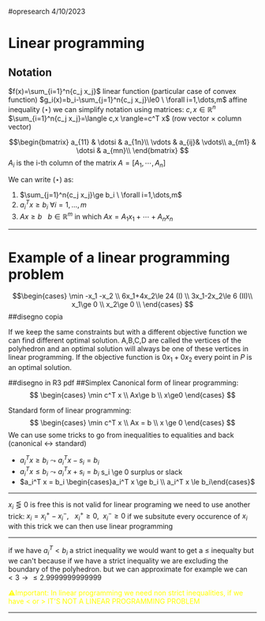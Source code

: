 #opresearch 
4/10/2023
# Linear programming
## Notation
$f(x)=\sum_{i=1}^n{c_j x_j}$ linear function (particular case of convex function)
$g_i(x)=b_i-\sum_{j=1}^n{c_j x_j}\le0 \ \forall i=1,\dots,m$ affine inequality $(\star)$
we can simplify notation using matrices: $c,x\in \mathbb{R}^n$
$\sum_{i=1}^n{c_j x_j}=\langle c,x \rangle=c^T x$ (row vector $\times$ column vector)

$$\begin{bmatrix}   
a_{11} & \dotsi & a_{1n}\\   
\vdots & a_{ij}& \vdots\\
a_{m1} & \dotsi & a_{mn}\\   
\end{bmatrix}
$$
$A_i$ is the i-th column of the matrix $A=[A_1,\dotsi,A_n]$

We can write $(\star)$ as:
1. $\sum_{j=1}^n{c_j x_j}\ge b_i \ \forall i=1,\dots,m$ 
2. $a_i^T x\ge b_i\ \forall i=1,\dots,m$
3. $A x\ge b\ \ \ b\in \mathbb{R}^m$ in which $Ax=A_1 x_1+ \dotsi +A_n x_n$

---
# Example of a linear programming problem

$$\begin{cases}
\min -x_1 -x_2 \\
6x_1+4x_2\le 24 (I) \\
3x_1-2x_2\le 6 (II)\\  
x_1\ge 0 \\
x_2\ge 0 \\
\end{cases}
$$
##disegno copia

If we keep the same constraints but with a different objective function we can find different optimal solution.
A,B,C,D are called the vertices of the polyhedron and an optimal solution will always be one of these vertices in linear programming. 
If the objective function is $0x_1+0x_2$ every point in $P$ is an optimal solution.

##disegno in R3 pdf 
##Simplex
Canonical form of linear programming:
$$
\begin{cases}
\min c^T x \\
Ax\ge b \\
x\ge0
\end{cases}
$$

Standard form of linear programming:
$$
\begin{cases}
\min c^T x \\
Ax = b \\
x \ge 0
\end{cases}
$$
We can use some tricks to go from inequalities to equalities and back (canonical $\leftrightarrow$ standard)

* $a_i^T x\ge b_i \leadsto a_i^T x -s_i= b_i$
* $a_i^T x\le b_i \leadsto a_i^T x +s_i= b_i$
s_i \ge 0 surplus or slack
* $a_i^T x = b_i \begin{cases}a_i^T x \ge b_i \\ a_i^T x \le b_i\end{cases}$

---
$x_i \lesseqgtr 0$ is free this is not valid for linear programing we need to use another trick:
$x_i=x_i^+ - x_i^-,\ \ \ x_i^+\ge0,\ \ x_i^-\ge0$
if we subsitute every occurence of $x_i$ with this trick we can then use linear programming

---

if we have $a_i^T < b_i$  a strict inequality we would want to get a $\le$ inequalty but we can't because if we have a strict inequality we are excluding the boundary of the polyhedron.
but we can approximate for example we can $< 3 \to \le 2.9999999999999$ 

<p style="color: YELLOW">⚠Important: In linear programming we need non strict inequalities, if we have &lt or &gt IT'S NOT A LINEAR PROGRAMMING PROBLEM </p> 

---
